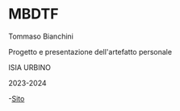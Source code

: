 # MBDTF

Tommaso Bianchini

Progetto e presentazione dell'artefatto personale

ISIA URBINO

2023-2024

-[Sito](https://tommasoibianchini.github.io/Kanye/)
